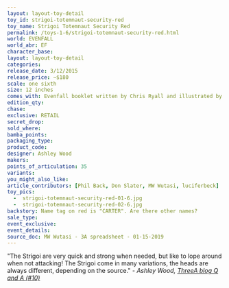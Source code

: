 ```yaml
---
layout: layout-toy-detail 
toy_id: strigoi-totemnaut-security-red
toy_name: Strigoi Totemnaut Security Red
permalink: /toys-1-6/strigoi-totemnaut-security-red.html
world: EVENFALL
world_abr: EF
character_base: 
layout: layout-toy-detail
categories: 
release_date: 3/12/2015
release_price: ~$180
scale: one sixth
size: 12 inches
comes_with: Evenfall booklet written by Chris Ryall and illustrated by Ashley Wood
edition_qty: 
chase: 
exclusive: RETAIL
secret_drop: 
sold_where: 
bamba_points: 
packaging_type: 
product_code:
designer: Ashley Wood
makers: 
points_of_articulation: 35
variants: 
you_might_also_like: 
article_contributors: [Phil Back, Don Slater, MW Wutasi, luciferbeck]
toy_pics: 
  -  strigoi-totemnaut-security-red-01-6.jpg
  -  strigoi-totemnaut-security-red-02-6.jpg
backstory: Name tag on red is "CARTER". Are there other names?
sale_type: 
event_exclusive: 
event_details: 
source_doc: MW Wutasi - 3A spreadsheet - 01-15-2019
---
```

"The Strigoi are very quick and strong when needed, but like to lope around when not attacking! The Strigoi come in many variations, the heads are always different, depending on the source."
<cite>- Ashley Wood, <a href="http://worldof3alegion.forumotion.com/t287-qa-sessions-with-ashley-wood" target="_blank">ThreeA blog Q and A (#10)</a></cite>